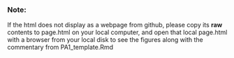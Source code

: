 ### Note:
If the html does not display as a webpage from github, please copy its **raw** contents to page.html on your local computer, and open that local page.html with a browser from your local disk to see the figures along with the commentary from PA1_template.Rmd
